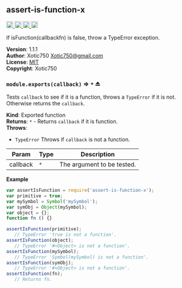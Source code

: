 <a name="module_assert-is-function-x"></a>

## assert-is-function-x
<a href="https://travis-ci.org/Xotic750/assert-is-function-x"
title="Travis status">
<img
src="https://travis-ci.org/Xotic750/assert-is-function-x.svg?branch=master"
alt="Travis status" height="18">
</a>
<a href="https://david-dm.org/Xotic750/assert-is-function-x"
title="Dependency status">
<img src="https://david-dm.org/Xotic750/assert-is-function-x.svg"
alt="Dependency status" height="18"/>
</a>
<a
href="https://david-dm.org/Xotic750/assert-is-function-x#info=devDependencies"
title="devDependency status">
<img src="https://david-dm.org/Xotic750/assert-is-function-x/dev-status.svg"
alt="devDependency status" height="18"/>
</a>
<a href="https://badge.fury.io/js/assert-is-function-x" title="npm version">
<img src="https://badge.fury.io/js/assert-is-function-x.svg"
alt="npm version" height="18">
</a>

If isFunction(callbackfn) is false, throw a TypeError exception.

**Version**: 1.1.1  
**Author**: Xotic750 <Xotic750@gmail.com>  
**License**: [MIT](&lt;https://opensource.org/licenses/MIT&gt;)  
**Copyright**: Xotic750  
<a name="exp_module_assert-is-function-x--module.exports"></a>

### `module.exports(callback)` ⇒ <code>\*</code> ⏏
Tests `callback` to see if it is a function, throws a `TypeError` if it is
not. Otherwise returns the `callback`.

**Kind**: Exported function  
**Returns**: <code>\*</code> - Returns `callback` if it is function.  
**Throws**:

- <code>TypeError</code> Throws if `callback` is not a function.


| Param | Type | Description |
| --- | --- | --- |
| callback | <code>\*</code> | The argument to be tested. |

**Example**  
```js
var assertIsFunction = require('assert-is-function-x');
var primitive = true;
var mySymbol = Symbol('mySymbol');
var symObj = Object(mySymbol);
var object = {};
function fn () {}

assertIsFunction(primitive);
   // TypeError 'true is not a function'.
assertIsFunction(object);
   // TypeError '#<Object> is not a function'.
assertIsFunction(mySymbol);
   // TypeError 'Symbol(mySymbol) is not a function'.
assertIsFunction(symObj);
   // TypeError '#<Object> is not a function'.
assertIsFunction(fn);
   // Returns fn.
```
